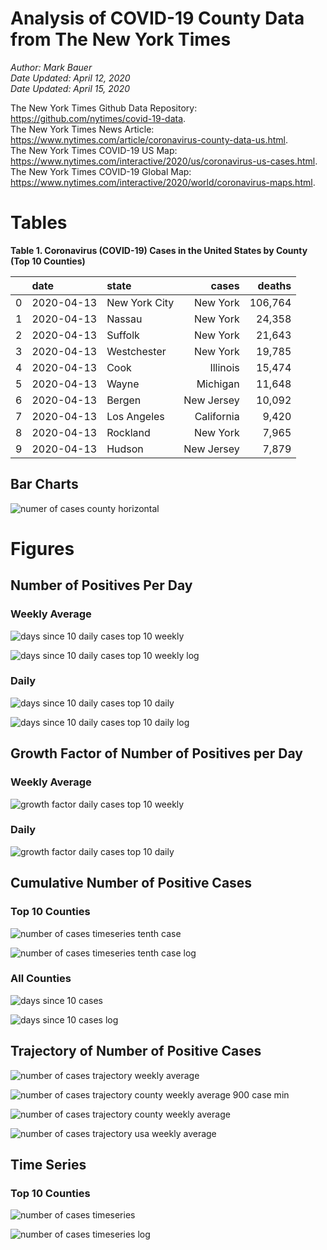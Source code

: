 # Analysis of COVID-19 County Data from The New York Times

*Author: Mark Bauer*  
*Date Updated: April 12, 2020*  
*Date Updated: April 15, 2020*

The New York Times Github Data Repository: https://github.com/nytimes/covid-19-data.   
The New York Times News Article: https://www.nytimes.com/article/coronavirus-county-data-us.html.  
The New York Times COVID-19 US Map: https://www.nytimes.com/interactive/2020/us/coronavirus-us-cases.html.   
The New York Times COVID-19 Global Map: https://www.nytimes.com/interactive/2020/world/coronavirus-maps.html.  


 

# Tables

**Table 1. Coronavirus (COVID-19) Cases in the United States by County (Top 10 Counties)**

|    | date       | state         | cases   | deaths   |
|---:|:-----------|:--------------|--------:|---------:|
|  0 | 2020-04-13 | New York City | New York   | 106,764 | 7,154    |
|  1 | 2020-04-13 | Nassau        | New York   | 24,358  | 1,109    |
|  2 | 2020-04-13 | Suffolk       | New York   | 21,643  | 580      |
|  3 | 2020-04-13 | Westchester   | New York   | 19,785  | 610      |
|  4 | 2020-04-13 | Cook          | Illinois   | 15,474  | 543      |
|  5 | 2020-04-13 | Wayne         | Michigan   | 11,648  | 760      |
|  6 | 2020-04-13 | Bergen        | New Jersey | 10,092  | 482      |
|  7 | 2020-04-13 | Los Angeles   | California | 9,420   | 320      |
|  8 | 2020-04-13 | Rockland      | New York   | 7,965   | 182      |
|  9 | 2020-04-13 | Hudson        | New Jersey | 7,879   | 236      | 


## Bar Charts

![numer of cases county horizontal](figures/counties-barh.png)  

# Figures

##  Number of Positives Per Day

### Weekly Average

![days since 10 daily cases top 10 weekly](figures/10-cases-timeseries-by-county-top-10-weekly.png)

![days since 10 daily cases top 10 weekly log](figures/10-cases-timeseries-by-county-top-10-weekly-log.png) 

### Daily

![days since 10 daily cases top 10 daily](figures/10-cases-timeseries-by-county-top-10-daily.png)

![days since 10 daily cases top 10 daily log](figures/10-cases-timeseries-by-county-top-10-daily-log.png)


##  Growth Factor of Number of Positives per Day

### Weekly Average

![growth factor daily cases top 10 weekly](figures/growth-factor-top-10-weekly.png)

### Daily 

![growth factor daily cases top 10 daily](figures/growth-factor-top-10-daily.png)


## Cumulative Number of Positive Cases  

### Top 10 Counties
![number of cases timeseries tenth case](figures/county-timeseries-tenth-case.png)

![number of cases timeseries tenth case log](figures/county-timeseries-tenth-case-log.png)  

### All Counties
![days since 10 cases](figures/10-cases-timeseries-all-counties.png)

![days since 10 cases log](figures/10-cases-timeseries-all-counties-log.png)


## Trajectory of Number of Positive Cases

![number of cases trajectory weekly average](figures/county-trajectory-weekly-plot.png)   

![number of cases trajectory county weekly average 900 case min](figures/all-counties-trajectory-weekly-plot-labels.png)

![number of cases trajectory county weekly average](figures/all-counties-trajectory-weekly-plot.png) 

![number of cases trajectory usa weekly average](figures/usa-counties-trajectory-weekly-plot.png)


## Time Series

### Top 10 Counties
![number of cases timeseries](figures/county-timeseries-top10.png)

![number of cases timeseries log](figures/county-timeseries-top10-log.png)  



